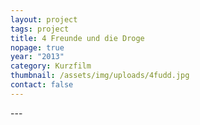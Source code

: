 ```yaml
---
layout: project
tags: project
title: 4 Freunde und die Droge
nopage: true
year: "2013"
category: Kurzfilm
thumbnail: /assets/img/uploads/4fudd.jpg
contact: false
---
```

\---